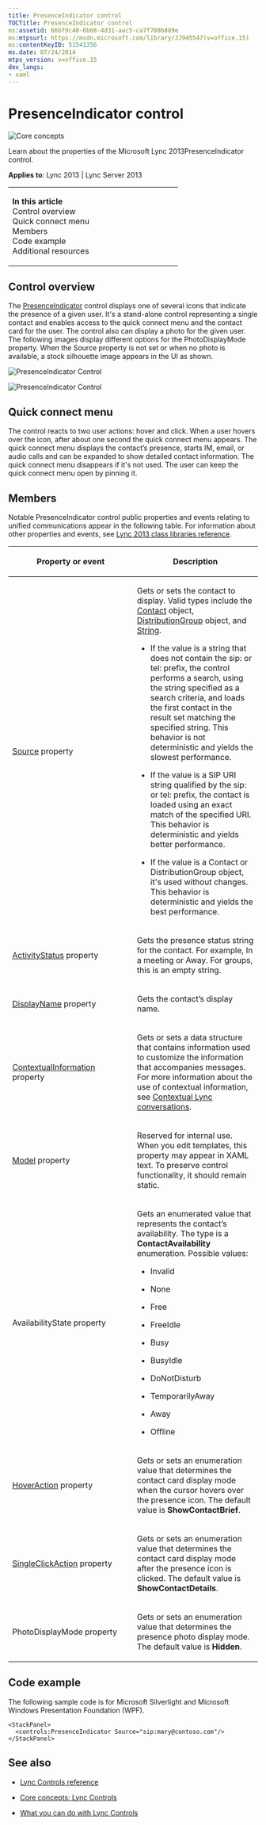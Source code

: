 ```yaml
---
title: PresenceIndicator control
TOCTitle: PresenceIndicator control
ms:assetid: 66bf9c40-6b68-4d31-aac5-ca7f780b889e
ms:mtpsurl: https://msdn.microsoft.com/library/JJ945547(v=office.15)
ms:contentKeyID: 51541356
ms.date: 07/24/2014
mtps_version: v=office.15
dev_langs:
- xaml
---
```


# PresenceIndicator control

![Core concepts](images/JJ933133.mod_icon_CoreConcepts_long(Office.15).png "Core concepts")

Learn about the properties of the Microsoft Lync 2013PresenceIndicator control.



**Applies to**: Lync 2013 | Lync Server 2013

<table>
<colgroup>
<col style="width: 50%" />
<col style="width: 50%" />
</colgroup>
<tbody>
<tr class="odd">
<td><p><strong>In this article</strong><br />
Control overview<br />
Quick connect menu<br />
Members<br />
Code example<br />
Additional resources</p></td>
<td></td>
</tr>
</tbody>
</table>

## Control overview

The [PresenceIndicator](https://msdn.microsoft.com/library/hh345947\(v=office.15\)) control displays one of several icons that indicate the presence of a given user. It's a stand-alone control representing a single contact and enables access to the quick connect menu and the contact card for the user. The control also can display a photo for the given user. The following images display different options for the PhotoDisplayMode property. When the Source property is not set or when no photo is available, a stock silhouette image appears in the UI as shown.

![PresenceIndicator Control](images/JJ933141.PresenceIndicatorControl(Office.15).png "PresenceIndicator Control")

![PresenceIndicator Control](images/JJ933141.PresenceIndicator_large_rtm(Office.15).png "PresenceIndicator Control")

## Quick connect menu

The control reacts to two user actions: hover and click. When a user hovers over the icon, after about one second the quick connect menu appears. The quick connect menu displays the contact’s presence, starts IM, email, or audio calls and can be expanded to show detailed contact information. The quick connect menu disappears if it's not used. The user can keep the quick connect menu open by pinning it.

## Members

Notable PresenceIndicator control public properties and events relating to unified communications appear in the following table. For information about other properties and events, see [Lync 2013 class libraries reference](https://msdn.microsoft.com/library/jj933088\(v=office.15\)).

<table>
<colgroup>
<col style="width: 50%" />
<col style="width: 50%" />
</colgroup>
<thead>
<tr class="header">
<th><p>Property or event</p></th>
<th><p>Description</p></th>
</tr>
</thead>
<tbody>
<tr class="odd">
<td><p><a href="https://msdn.microsoft.com/library/hh363511(v=office.15)">Source</a> property</p></td>
<td><p>Gets or sets the contact to display. Valid types include the <a href="https://msdn.microsoft.com/library/jj266463(v=office.15)">Contact</a> object, <a href="https://msdn.microsoft.com/library/jj293432(v=office.15)">DistributionGroup</a> object, and <a href="http://go.microsoft.com/fwlink/?linkid=131086%26clcid=0x409">String</a>.</p>
<ul>
<li><p>If the value is a string that does not contain the sip: or tel: prefix, the control performs a search, using the string specified as a search criteria, and loads the first contact in the result set matching the specified string. This behavior is not deterministic and yields the slowest performance.</p></li>
<li><p>If the value is a SIP URI string qualified by the sip: or tel: prefix, the contact is loaded using an exact match of the specified URI. This behavior is deterministic and yields better performance.</p></li>
<li><p>If the value is a Contact or DistributionGroup object, it's used without changes. This behavior is deterministic and yields the best performance.</p></li>
</ul></td>
</tr>
<tr class="even">
<td><p><a href="https://msdn.microsoft.com/library/hh346421(v=office.15)">ActivityStatus</a> property</p></td>
<td><p>Gets the presence status string for the contact. For example, In a meeting or Away. For groups, this is an empty string.</p></td>
</tr>
<tr class="odd">
<td><p><a href="https://msdn.microsoft.com/library/hh345805(v=office.15)">DisplayName</a> property</p></td>
<td><p>Gets the contact’s display name.</p></td>
</tr>
<tr class="even">
<td><p><a href="https://msdn.microsoft.com/library/hh363342(v=office.15)">ContextualInformation</a> property</p></td>
<td><p>Gets or sets a data structure that contains information used to customize the information that accompanies messages. For more information about the use of contextual information, see <a href="contextual-lync-conversations.md">Contextual Lync conversations</a>.</p></td>
</tr>
<tr class="odd">
<td><p><a href="https://msdn.microsoft.com/library/hh346458(v=office.15)">Model</a> property</p></td>
<td><p>Reserved for internal use. When you edit templates, this property may appear in XAML text. To preserve control functionality, it should remain static.</p></td>
</tr>
<tr class="even">
<td><p>AvailabilityState property</p></td>
<td><p>Gets an enumerated value that represents the contact’s availability. The type is a <strong>ContactAvailability</strong> enumeration. Possible values:</p>
<ul>
<li><p>Invalid</p></li>
<li><p>None</p></li>
<li><p>Free</p></li>
<li><p>FreeIdle</p></li>
<li><p>Busy</p></li>
<li><p>BusyIdle</p></li>
<li><p>DoNotDisturb</p></li>
<li><p>TemporarilyAway</p></li>
<li><p>Away</p></li>
<li><p>Offline</p></li>
</ul></td>
</tr>
<tr class="odd">
<td><p><a href="https://msdn.microsoft.com/library/hh345520(v=office.15)">HoverAction</a> property</p></td>
<td><p>Gets or sets an enumeration value that determines the contact card display mode when the cursor hovers over the presence icon. The default value is <strong>ShowContactBrief</strong>.</p></td>
</tr>
<tr class="even">
<td><p><a href="https://msdn.microsoft.com/library/hh363323(v=office.15)">SingleClickAction</a> property</p></td>
<td><p>Gets or sets an enumeration value that determines the contact card display mode after the presence icon is clicked. The default value is <strong>ShowContactDetails</strong>.</p></td>
</tr>
<tr class="odd">
<td><p>PhotoDisplayMode property</p></td>
<td><p>Gets or sets an enumeration value that determines the presence photo display mode. The default value is <strong>Hidden</strong>.</p></td>
</tr>
</tbody>
</table>

## Code example

The following sample code is for Microsoft Silverlight and Microsoft Windows Presentation Foundation (WPF).

```xaml
<StackPanel>
  <controls:PresenceIndicator Source="sip:mary@contoso.com"/>
</StackPanel>
```

## See also

  - [Lync Controls reference](lync-controls-reference.md)

  - [Core concepts: Lync Controls](core-concepts-lync-controls.md)

  - [What you can do with Lync Controls](what-you-can-do-with-lync-controls.md)

